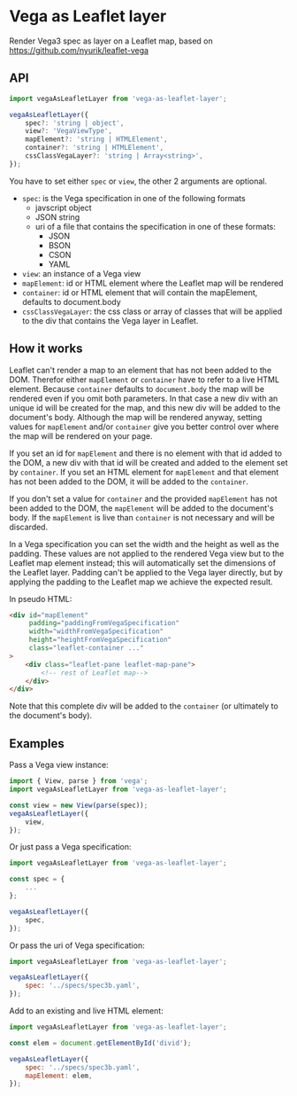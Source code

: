 # Vega as Leaflet layer

Render Vega3 spec as layer on a Leaflet map, based on <https://github.com/nyurik/leaflet-vega>

## API
```javascript
import vegaAsLeafletLayer from 'vega-as-leaflet-layer';

vegaAsLeafletLayer({
    spec?: 'string | object',
    view?: 'VegaViewType',
    mapElement?: 'string | HTMLElement',
    container?: 'string | HTMLElement',
    cssClassVegaLayer?: 'string | Array<string>',
});
```
You have to set either `spec` or `view`, the other 2 arguments are optional.

* `spec`: is the Vega specification in one of the following formats
    * javscript object
    * JSON string
    * uri of a file that contains the specification in one of these formats:
        * JSON
        * BSON
        * CSON
        * YAML
* `view`: an instance of a Vega view
* `mapElement`: id or HTML element where the Leaflet map will be rendered
* `container`: id or HTML element that will contain the mapElement, defaults to document.body
* `cssClassVegaLayer`: the css class or array of classes that will be applied to the div that contains the Vega layer in Leaflet.

## How it works

Leaflet can't render a map to an element that has not been added to the DOM. Therefor either `mapElement` or `container` have to refer to a live HTML element. Because `container` defaults to `document.body` the map will be rendered even if you omit both parameters. In that case a new div with an unique id will be created for the map, and this new div will be added to the document's body. Although the map will be rendered anyway, setting values for `mapElement` and/or `container` give you better control over where the map will be rendered on your page.

If you set an id for `mapElement` and there is no element with that id added to the DOM, a new div with that id will be created and added to the element set by `container`. If you set an HTML element for `mapElement` and that element has not been added to the DOM, it will be added to the `container`.

If you don't set a value for `container` and the provided `mapElement` has not been added to the DOM, the `mapElement` will be added to the document's body. If the `mapElement` is live than `container` is not necessary and will be discarded.

In a Vega specification you can set the width and the height as well as the padding. These values are not applied to the rendered Vega view but to the Leaflet map element instead; this will automatically set the dimensions of the Leaflet layer. Padding can't be applied to the Vega layer directly, but by applying the padding to the Leaflet map we achieve the expected result.

In pseudo HTML:

```html
<div id="mapElement"
     padding="paddingFromVegaSpecification"
     width="widthFromVegaSpecification"
     height="heightFromVegaSpecification"
     class="leaflet-container ..."
>
    <div class="leaflet-pane leaflet-map-pane">
        <!-- rest of Leaflet map-->
    </div>
</div>
```

Note that this complete div will be added to the `container` (or ultimately to the document's body).

## Examples

Pass a Vega view instance:

```javascript
import { View, parse } from 'vega';
import vegaAsLeafletLayer from 'vega-as-leaflet-layer';

const view = new View(parse(spec));
vegaAsLeafletLayer({
    view,
});
```

Or just pass a Vega specification:

```javascript
import vegaAsLeafletLayer from 'vega-as-leaflet-layer';

const spec = {
    ...
};

vegaAsLeafletLayer({
    spec,
});
```

Or pass the uri of Vega specification:

```javascript
import vegaAsLeafletLayer from 'vega-as-leaflet-layer';

vegaAsLeafletLayer({
    spec: '../specs/spec3b.yaml',
});
```

Add to an existing and live HTML element:

```javascript
import vegaAsLeafletLayer from 'vega-as-leaflet-layer';

const elem = document.getElementById('divid');

vegaAsLeafletLayer({
    spec: '../specs/spec3b.yaml',
    mapElement: elem,
});
```
